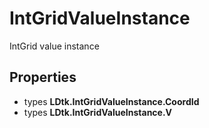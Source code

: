 # IntGridValueInstance

  
IntGrid value instance  


## Properties

- types **LDtk.IntGridValueInstance.CoordId**
- types **LDtk.IntGridValueInstance.V**

